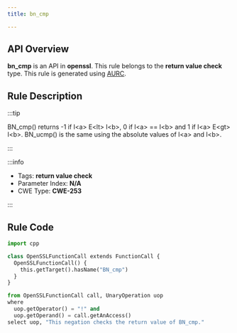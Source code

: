 ```yaml
---
title: bn_cmp

---
```



## API Overview
**bn_cmp** is an API in **openssl**. This rule belongs to the **return value check** type. This rule is generated using [AURC](../../tools/AURC).
## Rule Description

:::tip

BN_cmp() returns -1 if I\<a\> E\<lt\> I\<b\>, 0 if I\<a\> == I\<b\> and 1 if I\<a\> E\<gt\> I\<b\>. BN_ucmp() is the same using the absolute values of I\<a\> and I\<b\>.

:::

:::info

- Tags: **return value check**
- Parameter Index: **N/A**
- CWE Type: **CWE-253**

:::

## Rule Code
```python
import cpp

class OpenSSLFunctionCall extends FunctionCall {
  OpenSSLFunctionCall() {
    this.getTarget().hasName("BN_cmp")
  }
}

from OpenSSLFunctionCall call, UnaryOperation uop
where
  uop.getOperator() = "!" and
  uop.getOperand() = call.getAnAccess()
select uop, "This negation checks the return value of BN_cmp."
```